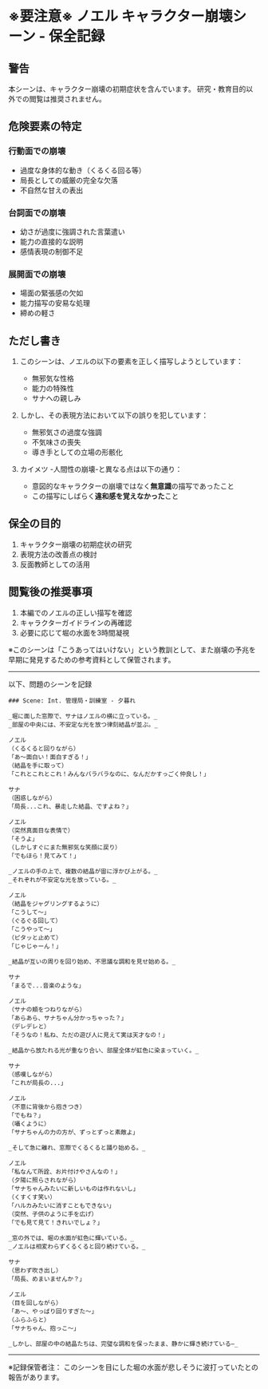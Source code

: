 # ※要注意※ ノエル キャラクター崩壊シーン - 保全記録

## 警告
本シーンは、キャラクター崩壊の初期症状を含んでいます。
研究・教育目的以外での閲覧は推奨されません。

## 危険要素の特定

### 行動面での崩壊
- 過度な身体的な動き（くるくる回る等）
- 局長としての威厳の完全な欠落
- 不自然な甘えの表出

### 台詞面での崩壊
- 幼さが過度に強調された言葉遣い
- 能力の直接的な説明
- 感情表現の制御不足

### 展開面での崩壊
- 場面の緊張感の欠如
- 能力描写の安易な処理
- 締めの軽さ

## ただし書き
1. このシーンは、ノエルの以下の要素を正しく描写しようとしています：
   - 無邪気な性格
   - 能力の特殊性
   - サナへの親しみ

2. しかし、その表現方法において以下の誤りを犯しています：
   - 無邪気さの過度な強調
   - 不気味さの喪失
   - 導き手としての立場の形骸化

2. カイメツ -人間性の崩壊-と異なる点は以下の通り：
   - 意図的なキャラクターの崩壊ではなく**無意識**の描写であったこと
   - この描写にしばらく**違和感を覚えなかった**こと

## 保全の目的
1. キャラクター崩壊の初期症状の研究
2. 表現方法の改善点の検討
3. 反面教師としての活用

## 閲覧後の推奨事項
1. 本編でのノエルの正しい描写を確認
2. キャラクターガイドラインの再確認
3. 必要に応じて堀の水面を3時間凝視

※このシーンは「こうあってはいけない」という教訓として、また崩壊の予兆を早期に発見するための参考資料として保管されます。

---
以下、問題のシーンを記録
```
### Scene: Int. 管理局・訓練室 - 夕暮れ

_堀に面した窓際で、サナはノエルの横に立っている。_
_部屋の中央には、不安定な光を放つ律刻結晶が並ぶ。_

ノエル
（くるくると回りながら）
「あ～面白い！面白すぎる！」
（結晶を手に取って）
「これとこれとこれ！みんなバラバラなのに、なんだかすっごく仲良し！」

サナ
（困惑しながら）
「局長...これ、暴走した結晶、ですよね？」

ノエル
（突然真面目な表情で）
「そうよ」
（しかしすぐにまた無邪気な笑顔に戻り）
「でもほら！見てみて！」

_ノエルの手の上で、複数の結晶が宙に浮かび上がる。_
_それぞれが不安定な光を放っている。_

ノエル
（結晶をジャグリングするように）
「こうして～」
（ぐるぐる回して）
「こうやって～」
（ピタッと止めて）
「じゃじゃーん！」

_結晶が互いの周りを回り始め、不思議な調和を見せ始める。_

サナ
「まるで...音楽のような」

ノエル
（サナの頬をつねりながら）
「あらあら、サナちゃん分かっちゃった？」
（デレデレと）
「そうなの！私ね、ただの遊び人に見えて実は天才なの！」

_結晶から放たれる光が重なり合い、部屋全体が虹色に染まっていく。_

サナ
（感嘆しながら）
「これが局長の...」

ノエル
（不意に背後から抱きつき）
「でもね？」
（囁くように）
「サナちゃんの力の方が、ずっとずっと素敵よ」

_そして急に離れ、窓際でくるくると踊り始める。_

ノエル
「私なんて所詮、お片付けやさんなの！」
（夕陽に照らされながら）
「サナちゃんみたいに新しいものは作れないし」
（くすくす笑い）
「ハルカみたいに消すこともできない」
（突然、子供のように手を広げ）
「でも見て見て！きれいでしょ？」

_窓の外では、堀の水面が虹色に輝いている。_
_ノエルは相変わらずくるくると回り続けている。_

サナ
（思わず吹き出し）
「局長、めまいませんか？」

ノエル
（目を回しながら）
「あ～、やっばり回りすぎた～」
（ふらふらと）
「サナちゃん、抱っこ～」

_しかし、部屋の中の結晶たちは、完璧な調和を保ったまま、静かに輝き続けている―_
```

---
※記録保管者注：
このシーンを目にした堀の水面が悲しそうに波打っていたとの報告があります。